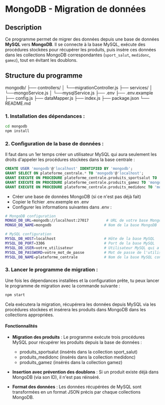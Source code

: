 # MongoDB - Migration de données

## Description
Ce programme permet de migrer des données depuis une base de données **MySQL** vers **MongoDB**. Il se connecte à la base MySQL, exécute des procédures stockées pour récupérer les produits, puis insère ces données dans les collections MongoDB correspondantes (`sport_salut`, `medidonc`, `gamez`), tout en évitant les doublons.

## Structure du programme
mongodb/
    ├── controllers/
    │   └──migrationController.js
    ├── services/
    │   └──mongoService.js
    │   └──mysqlService.js
    ├── .env
    ├── .env.example
    ├── config.js
    ├── dataMapper.js
    ├── index.js
    ├── package.json
    └── README.md

### 1. **Installation des dépendances** :
```bash
cd mongodb
npm install
```

### 2. **Configuration de la base de données** :
Il faut dans un 1er temps créer un utilisateur MySQL qui aura seulement les droits d'appeler les procédures stockées dans la base centrale :
```sql
CREATE USER 'mongodb'@'localhost' IDENTIFIED BY 'mongodb';
GRANT SELECT ON plateforme_centrale.* TO 'mongodb'@'localhost';
GRANT EXECUTE ON PROCEDURE plateforme_centrale.produits_sportsalut TO 'mongodb'@'localhost';
GRANT EXECUTE ON PROCEDURE plateforme_centrale.produits_gamez TO 'mongodb'@'localhost';
GRANT EXECUTE ON PROCEDURE plateforme_centrale.produits_medidonc TO 'mongodb'@'localhost';
```

- Créer une base de données MongoDB (si ce n'est pas déjà fait)
- Copier le fichier .env.exemple en .env
- Configurer les informations suivantes dans .env :
```sh
# MongoDB configuration
MONGO_DB_URL=mongodb://localhost:27017        # URL de votre base MongoDB
MONGO_DB_NAME=mongodb                        # Nom de la base MongoDB

# MySQL configuration
MYSQL_DB_HOST=localhost                      # Hôte de la base MySQL
MYSQL_DB_PORT=3306                           # Port de la base MySQL
MYSQL_DB_USER=votre_utilisateur              # Utilisateur MySQL qui a le seulement les droits pour appeler les procédures stockées
MYSQL_DB_PASSWORD=votre_mot_de_passe         # Mot de passe de l'utilisateur MySQL qui a le seulement les droits pour appeler les procédures stockées
MYSQL_DB_NAME=plateforme_centrale            # Nom de la base MySQL contenant les produits
```


### 3. **Lancer le programme de migration** :
Une fois les dépendances installées et la configuration prête, tu peux lancer le programme de migration avec la commande suivante :
```bash
npm start
```
Cela exécutera la migration, récupérera les données depuis MySQL via les procédures stockées et insérera les produits dans MongoDB dans les collections appropriées.

#### Fonctionnalités
- **Migration des produits** : Le programme exécute trois procédures MySQL pour récupérer les produits depuis la base de données :
  - produits_sportsalut (insérés dans la collection sport_salut)
  - produits_medidonc (insérés dans la collection medidonc)
  - produits_gamez (insérés dans la collection gamez)

- **Insertion avec prévention des doublons** : Si un produit existe déjà dans MongoDB (via son ID), il n'est pas réinséré.

- **Format des données** : Les données récupérées de MySQL sont transformées en un format JSON précis par chaque collections MongoDB.